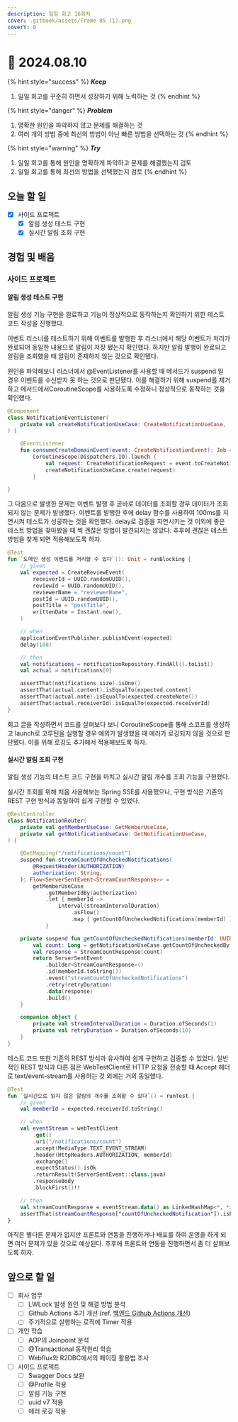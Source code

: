 ```yaml
---
description: 일일 회고 16회차
cover: .gitbook/assets/Frame 85 (1).png
coverY: 0
---
```


# 🙂 2024.08.10

{% hint style="success" %}
_**Keep**_

1. 일일 회고를 꾸준히 하면서 성장하기 위해 노력하는 것
{% endhint %}

{% hint style="danger" %}
_**Problem**_

1. 명확한 원인을 파악하지 않고 문제를 해결하는 것
2. 여러 개의 방법 중에 최선의 방법이 아닌 빠른 방법을 선택하는 것
{% endhint %}

{% hint style="warning" %}
_**Try**_

1. 일일 회고를 통해 원인을 명확하게 파악하고 문제를 해결했는지 검토
2. 일일 회고를 통해 최선의 방법을 선택했는지 검토
{% endhint %}

## 오늘 할 일

* [x] 사이드 프로젝트
  * [x] 알림 생성 테스트 구현
  * [x] 실시간 알림 조회 구현

## 경험 및 배움

### 사이드 프로젝트

#### 알림 생성 테스트 구현

알림 생성 기능 구현을 완료하고 기능이 정상적으로 동작하는지 확인하기 위한 테스트 코드 작성을 진행했다.&#x20;



이벤트 리스너를 테스트하기 위해 이벤트를 발행한 후 리스너에서 해당 이벤트가 처리가 완료되어 동일한 내용으로 알림이 저장 됐는지 확인했다. 하지만 알림 발행이 완료되고 알림을 조회했을 때 알림이 존재하지 않는 것으로 확인됐다.



원인을 파악해보니 리스너에서 @EventListener를 사용할 때 메서드가 suspend 일 경우 이벤트를 수신받지 못 하는 것으로 판단됐다. 이를 해결하기 위해 suspend를 제거하고 메서드에서CoroutineScope를 사용하도록 수정하니 정상적으로 동작하는 것을 확인했다.

```kotlin
@Component
class NotificationEventListener(
    private val createNotificationUseCase: CreateNotificationUseCase,
) {

    @EventListener
    fun consumeCreateDomainEvent(event: CreateNotificationEvent): Job =
        CoroutineScope(Dispatchers.IO).launch {
            val request: CreateNotificationRequest = event.toCreateNotificationRequest()
            createNotificationUseCase.create(request)
        }

}
```



그 다음으로 발생한 문제는 이벤트 발행 후 곧바로 데이터를 조회할 경우 데이터가 조회되지 않는 문제가 발생했다. 이벤트를 발행한 후에 delay 함수를 사용하여 100ms를 지연시켜 테스트가 성공하는 것을 확인했다. delay로 검증을 지연시키는 것 이외에 좋은 테스트 방법을 찾아봤을 때 썩 괜찮은 방법이 발견되지는 않았다. 추후에 괜찮은 테스트 방법을 찾게 되면 적용해보도록 하자.

```kotlin
@Test
fun `도메인 생성 이벤트를 처리할 수 있다`(): Unit = runBlocking {
    // given
    val expected = CreateReviewEvent(
        receiverId = UUID.randomUUID(),
        reviewId = UUID.randomUUID(),
        reviewerName = "reviewerName",
        postId = UUID.randomUUID(),
        postTitle = "postTitle",
        writtenDate = Instant.now(),
    )

    // when
    applicationEventPublisher.publishEvent(expected)
    delay(100)

    // then
    val notifications = notificationRepository.findAll().toList()
    val actual = notifications[0]

    assertThat(notifications.size).isOne()
    assertThat(actual.content).isEqualTo(expected.content)
    assertThat(actual.note).isEqualTo(expected.createNote())
    assertThat(actual.receiverId).isEqualTo(expected.receiverId)
}
```



회고 글을 작성하면서 코드를 살펴보다 보니 CoroutineScope를 통해 스코프를 생성하고 launch로 코루틴을 실행할 경우 예외가 발생했을 때 에러가 로깅되지 않을 것으로 판단됐다. 이를 위해 로깅도 추가해서 적용해보도록 하자.



#### 실시간 알림 조회 구현

알림 생성 기능의 테스트 코드 구현을 마치고 실시간 알림 개수를 조회 기능을 구현했다.

실시간 조회를 위해 처음 사용해보는 Spring SSE를 사용했으나, 구현 방식은 기존의 REST 구현 방식과 동일하여 쉽게 구현할 수 있었다.

```kotlin
@RestController
class NotificationRouter(
    private val getMemberUseCase: GetMemberUseCase,
    private val getNotificationUseCase: GetNotificationUseCase,
) {

    @GetMapping("/notifications/count")
    suspend fun streamCountOfUncheckedNotifications(
        @RequestHeader(AUTHORIZATION)
        authorization: String,
    ): Flow<ServerSentEvent<StreamCountResponse>> =
        getMemberUseCase
            .getMemberIdBy(authorization)
            .let { memberId ->
                interval(streamIntervalDuration)
                    .asFlow()
                    .map { getCountOfUncheckedNotifications(memberId) }
            }

    private suspend fun getCountOfUncheckedNotifications(memberId: UUID): ServerSentEvent<StreamCountResponse> {
        val count: Long = getNotificationUseCase.getCountOfUncheckedBy(memberId)
        val response = StreamCountResponse(count)
        return ServerSentEvent
            .builder<StreamCountResponse>()
            .id(memberId.toString())
            .event("streamCountOfUncheckedNotifications")
            .retry(retryDuration)
            .data(response)
            .build()
    }

    companion object {
        private val streamIntervalDuration = Duration.ofSeconds(1)
        private val retryDuration = Duration.ofSeconds(10)
    }
}
```



테스트 코드 또한 기존의 REST 방식과 유사하여 쉽게 구현하고 검증할 수 있었다. 일반적인 REST 방식과 다른 점은 WebTestClient로 HTTP 요청을 전송할 때 Accept 헤더로 text/event-stream를 사용하는 것 외에는 거의 동일했다.

```kotlin
@Test
fun `실시간으로 읽지 않은 알림의 개수를 조회할 수 있다`() = runTest {
    // given
    val memberId = expected.receiverId.toString()

    // when
    val eventStream = webTestClient
        .get()
        .uri("/notifications/count")
        .accept(MediaType.TEXT_EVENT_STREAM)
        .header(HttpHeaders.AUTHORIZATION, memberId)
        .exchange()
        .expectStatus().isOk
        .returnResult(ServerSentEvent::class.java)
        .responseBody
        .blockFirst()!!

    // then
    val streamCountResponse = eventStream.data() as LinkedHashMap<*, *>
    assertThat(streamCountResponse["countOfUncheckedNotification"]).isEqualTo(1)
}
```



아직은 별다른 문제가 없지만 프론트와 연동을 진행하거나 배포를 하여 운영을 하게 되면 여러 문제가 있을 것으로 예상된다. 추후에 프론트와 연동을 진행하면서 좀 더 살펴보도록 하자.



## 앞으로 할 일

* [ ] 회사 업무
  * [ ] LWLock 발생 원인 및 해결 방법 분석
  * [ ] Github Actions 추가 개선 (ref. [백엔드 Github Actions 개선](https://jimmyblog.gitbook.io/jimmys-blog/v/jimmys-log#undefined-2))
  * [ ] 주기적으로 실행하는 로직에 Timer 적용
* [ ] 개인 학습
  * [ ] AOP의 Joinpoint 분석
  * [ ] @Transactional 동작원리 학습
  * [ ] Webflux와 R2DBC에서의 페이징 활용법 조사
* [ ] 사이드 프로젝트
  * [ ] Swagger Docs 보완
  * [ ] @Profile 적용
  * [ ] 알림 기능 구현
  * [ ] uuid v7 적용
  * [ ] 에러 로깅 적용
